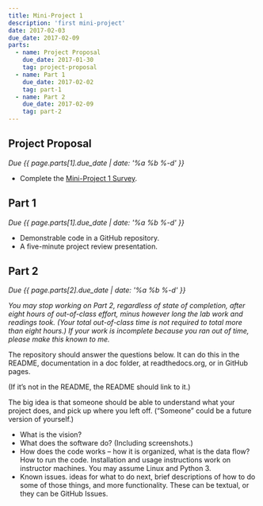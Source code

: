 ```yaml
---
title: Mini-Project 1
description: 'first mini-project'
date: 2017-02-03
due_date: 2017-02-09
parts:
  - name: Project Proposal
    due_date: 2017-01-30
    tag: project-proposal
  - name: Part 1
    due_date: 2017-02-02
    tag: part-1
  - name: Part 2
    due_date: 2017-02-09
    tag: part-2
---
```


## Project Proposal

<i>Due {{ page.parts[1].due_date | date: '%a %b %-d' }}</i>

* Complete the [Mini-Project 1 Survey](https://goo.gl/forms/EmirMhWuj9UdYSTb2).

## Part 1

<i>Due {{ page.parts[1].due_date | date: '%a %b %-d' }}</i>

* Demonstrable code in a GitHub repository.
* A five-minute project review presentation.

## Part 2

<i>Due {{ page.parts[2].due_date | date: '%a %b %-d' }}</i>

<i>You may stop working on Part 2, regardless of state of completion, after eight hours of out-of-class effort, minus however long the lab work and readings took. (Your total out-of-class time is not required to total more than eight hours.)
If your work is incomplete because you ran out of time, please make this known to me.</i>

The repository should answer the questions below. It can do this in the README, documentation in a doc folder, at readthedocs.org, or in GitHub pages.

(If it’s not in the README, the README should link to it.)

The big idea is that someone should be able to understand what your project does, and pick up where you left off. (“Someone” could be a future version of yourself.)

* What is the vision?
* What does the software do? (Including screenshots.)
* How does the code works – how it is organized, what is the data flow?
How to run the code. Installation and usage instructions work on instructor machines. You may assume Linux and Python 3.
* Known issues. ideas for what to do next, brief descriptions of how to do some of those things, and more functionality. These can be textual, or they can be GitHub Issues.
